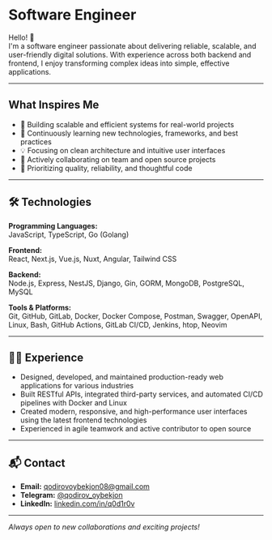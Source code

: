 # Software Engineer

Hello! 👋  
I'm a software engineer passionate about delivering reliable, scalable, and user-friendly digital solutions. With experience across both backend and frontend, I enjoy transforming complex ideas into simple, effective applications.

---

## What Inspires Me

- 🚀 Building scalable and efficient systems for real-world projects
- 🌱 Continuously learning new technologies, frameworks, and best practices
- 💡 Focusing on clean architecture and intuitive user interfaces
- 🤝 Actively collaborating on team and open source projects
- 🧐 Prioritizing quality, reliability, and thoughtful code

---

## 🛠️ Technologies

**Programming Languages:**  
JavaScript, TypeScript, Go (Golang)

**Frontend:**  
React, Next.js, Vue.js, Nuxt, Angular, Tailwind CSS

**Backend:**  
Node.js, Express, NestJS, Django, Gin, GORM, MongoDB, PostgreSQL, MySQL

**Tools & Platforms:**  
Git, GitHub, GitLab, Docker, Docker Compose, Postman, Swagger, OpenAPI, Linux, Bash, GitHub Actions, GitLab CI/CD, Jenkins, htop, Neovim

---

## 🧑‍💻 Experience

- Designed, developed, and maintained production-ready web applications for various industries
- Built RESTful APIs, integrated third-party services, and automated CI/CD pipelines with Docker and Linux
- Created modern, responsive, and high-performance user interfaces using the latest frontend technologies
- Experienced in agile teamwork and active contributor to open source

---

## 📬 Contact

- **Email:** qodirovoybekjon08@gmail.com
- **Telegram:** [@qodirov_oybekjon](https://t.me/qodirov_oybekjon)
- **LinkedIn:** [linkedin.com/in/q0d1r0v](https://linkedin.com/in/q0d1r0v)

---

*Always open to new collaborations and exciting projects!*

